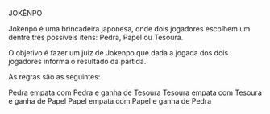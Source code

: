JOKÊNPO

Jokenpo é uma brincadeira japonesa, onde dois jogadores escolhem um dentre três possíveis itens: Pedra, Papel ou Tesoura.

O objetivo é fazer um juiz de Jokenpo que dada a jogada dos dois jogadores informa o resultado da partida.

As regras são as seguintes:

Pedra empata com Pedra e ganha de Tesoura
Tesoura empata com Tesoura e ganha de Papel
Papel empata com Papel e ganha de Pedra
